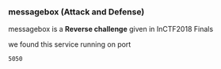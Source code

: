### messagebox (Attack and Defense)
<p>messagebox is a <b>Reverse challenge</b> given in InCTF2018 Finals </p>
<p>we found this service running on port <pre><code>5050<code></pre></p>


